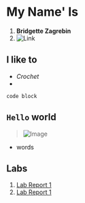 # My Name' Is
1. **Bridgette Zagrebin**
2.  ![Link](https://bridgettezagrebin.github.io/cse15l-lab-reports/)

## I like to 
* *Crochet*
* 
```
code block
```
`Hello` world
--
>![Image](https://user-images.githubusercontent.com/103292060/162547756-8093f03b-49e1-4fcf-abab-a34a16b5e358.jpg)

* words


## Labs
1. [Lab Report 1](lab-report-1-week-2.html)
2. [Lab Report 1](https://<your-username>.github.io/<your-lab-reports-repo>/lab-report-1-week-2.html)

